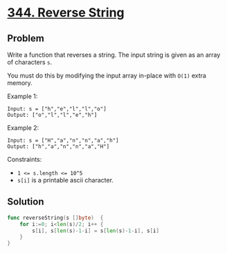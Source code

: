 # [344. Reverse String](https://leetcode.com/problems/reverse-string/)

## Problem

Write a function that reverses a string. The input string is given as an array of characters `s`.

You must do this by modifying the input array in-place with `O(1)` extra memory.

Example 1:

```
Input: s = ["h","e","l","l","o"]
Output: ["o","l","l","e","h"]
```

Example 2:

```
Input: s = ["H","a","n","n","a","h"]
Output: ["h","a","n","n","a","H"]
```

Constraints:

- `1 <= s.length <= 10^5`
- `s[i]` is a printable ascii character.

## Solution

```go
func reverseString(s []byte)  {
    for i:=0; i<len(s)/2; i++ {
        s[i], s[len(s)-1-i] = s[len(s)-1-i], s[i]
    }
}
```